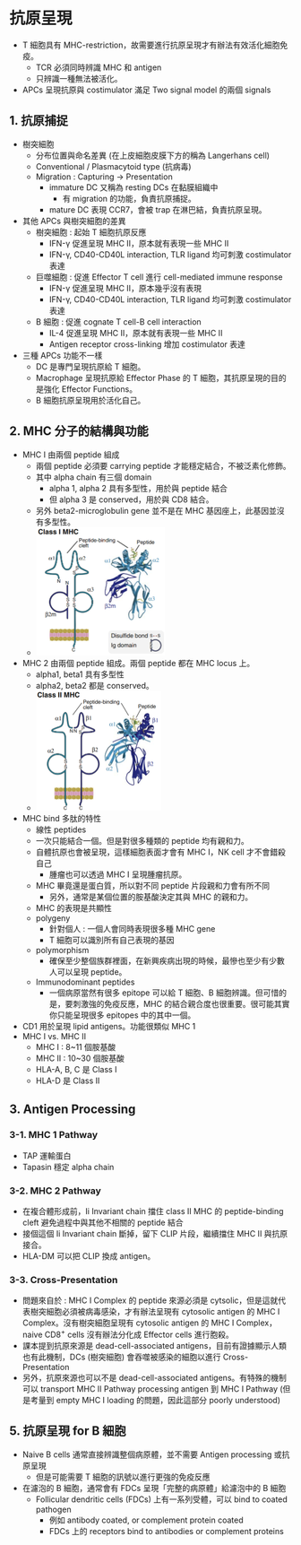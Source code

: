 # 抗原呈現

- T 細胞具有 MHC-restriction，故需要進行抗原呈現才有辦法有效活化細胞免疫。
  - TCR 必須同時辨識 MHC 和 antigen
  - 只辨識一種無法被活化。
- APCs 呈現抗原與 costimulator 滿足 Two signal model 的兩個 signals



## 1. 抗原捕捉

- 樹突細胞
  - 分布位置與命名差異 (在上皮細胞皮膜下方的稱為 Langerhans cell)
  - Conventional / Plasmacytoid type (抗病毒)
  - Migration : Capturing → Presentation
    - immature DC 又稱為 resting DCs 在黏膜組織中
      - 有 migration 的功能，負責抗原捕捉。
    - mature DC 表現 CCR7，會被 trap 在淋巴結，負責抗原呈現。
- 其他 APCs 與樹突細胞的差異
  - 樹突細胞 : 起始 T 細胞抗原反應
    - IFN-γ 促進呈現 MHC II，原本就有表現一些 MHC II
    - IFN-γ, CD40-CD40L interaction, TLR ligand 均可刺激 costimulator 表達
  - 巨噬細胞 : 促進 Effector T cell 進行 cell-mediated immune response
    - IFN-γ 促進呈現 MHC II，原本幾乎沒有表現
    - IFN-γ, CD40-CD40L interaction, TLR ligand 均可刺激 costimulator 表達
  - B 細胞 : 促進 cognate T cell-B cell interaction
    - IL-4 促進呈現 MHC II，原本就有表現一些 MHC II
    - Antigen receptor cross-linking 增加 costimulator 表達
- 三種 APCs 功能不一樣
  - DC 是專門呈現抗原給 T 細胞。
  - Macrophage 呈現抗原給 Effector Phase 的 T 細胞，其抗原呈現的目的是強化 Effector Functions。
  - B 細胞抗原呈現用於活化自己。



## 2. MHC 分子的結構與功能

- MHC I 由兩個 peptide 組成
  - 兩個 peptide 必須要 carrying peptide 才能穩定結合，不被泛素化修飾。
  - 其中 alpha chain 有三個 domain
    - alpha 1, alpha 2 具有多型性，用於與 peptide 結合
    - 但 alpha 3 是 conserved，用於與 CD8 結合。
  - 另外 beta2-microglobulin gene 並不是在 MHC 基因座上，此基因並沒有多型性。
  - <img src="03_MHC%20%E8%88%87%E6%8A%97%E5%8E%9F%E5%91%88%E7%8F%BE.assets/image-20210914151842400.png" alt="image-20210914151842400" style="zoom:50%;" />
- MHC 2 由兩個 peptide 組成。兩個 peptide 都在 MHC locus 上。
  - alpha1, beta1 具有多型性
  - alpha2, beta2 都是 conserved。
  - <img src="03_MHC%20%E8%88%87%E6%8A%97%E5%8E%9F%E5%91%88%E7%8F%BE.assets/image-20210914151912945.png" alt="image-20210914151912945" style="zoom:50%;" />
- MHC bind 多肽的特性
  - 線性 peptides
  - 一次只能結合一個。但是對很多種類的 peptide 均有親和力。
  - 自體抗原也會被呈現，這樣細胞表面才會有 MHC I，NK cell 才不會錯殺自己
    - 腫瘤也可以透過 MHC I 呈現腫瘤抗原。
  - MHC 畢竟還是蛋白質，所以對不同 peptide 片段親和力會有所不同
    - 另外，通常是某個位置的胺基酸決定其與 MHC 的親和力。
  - MHC 的表現是共顯性
  - polygeny
    - 針對個人 : 一個人會同時表現很多種 MHC gene
    - T 細胞可以識別所有自己表現的基因
  - polymorphism
    - 確保至少整個族群裡面，在新興疾病出現的時候，最慘也至少有少數人可以呈現 peptide。
  - Immunodominant peptides
    - 一個病原當然有很多 epitope 可以給 T 細胞、B 細胞辨識。但可惜的是，要刺激強的免疫反應，MHC 的結合親合度也很重要。很可能其實你只能呈現很多 epitopes 中的其中一個。
- CD1 用於呈現 lipid antigens。功能很類似 MHC 1
- MHC I vs. MHC II
  - MHC I : 8~11 個胺基酸
  - MHC II : 10~30 個胺基酸
  - HLA-A, B, C 是 Class I
  - HLA-D 是 Class II



## 3. Antigen Processing

### 3-1. MHC 1 Pathway

- TAP 運輸蛋白
- Tapasin 穩定 alpha chain

### 3-2. MHC 2 Pathway

- 在複合體形成前，Ii Invariant chain 擋住 class II MHC 的 peptide-binding cleft 避免過程中與其他不相關的 peptide 結合
- 接個這個 Ii Invariant chain 斷掉，留下 CLIP 片段，繼續擋住 MHC II 與抗原接合。
- HLA-DM 可以把 CLIP 換成 antigen。

### 3-3. Cross-Presentation

- 問題來自於 : MHC I Complex 的 peptide 來源必須是 cytsolic，但是這就代表樹突細胞必須被病毒感染，才有辦法呈現有 cytosolic antigen 的 MHC I Complex。沒有樹突細胞呈現有 cytosolic antigen 的 MHC I Complex，naive CD8<sup>+</sup> cells 沒有辦法分化成 Effector cells 進行胞殺。
- 課本提到抗原來源是 dead-cell-associated antigens，目前有證據顯示人類也有此機制，DCs (樹突細胞) 會吞噬被感染的細胞以進行 Cross-Presentation
- 另外，抗原來源也可以不是 dead-cell-associated antigens。有特殊的機制可以 transport MHC II Pathway processing antigen 到 MHC I Pathway (但是考量到 empty MHC I loading 的問題，因此這部分 poorly understood)



## 5. 抗原呈現 for B 細胞

- Naive B cells 通常直接辨識整個病原體，並不需要 Antigen processing 或抗原呈現
  - 但是可能需要 T 細胞的訊號以進行更強的免疫反應
- 在濾泡的 B 細胞，通常會有 FDCs 呈現「完整的病原體」給濾泡中的 B 細胞
  - Follicular dendritic cells (FDCs) 上有一系列受體，可以 bind to coated pathogen
    - 例如 antibody coated, or complement protein coated
    - FDCs 上的 receptors bind to antibodies or complement proteins